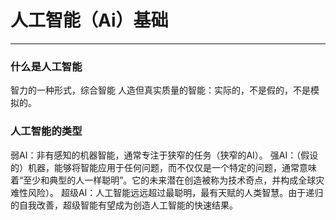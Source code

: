# 人工智能（Ai）基础
---
### 什么是人工智能
智力的一种形式，综合智能 人造但真实质量的智能：实际的，不是假的，不是模拟的。
### 人工智能的类型
弱AI：非有感知的机器智能，通常专注于狭窄的任务（狭窄的AI）。
强AI：（假设的）机器，能够将智能应用于任何问题，而不仅仅是一个特定的问题，通常意味着“至少和典型的人一样聪明”。它的未来潜在创造被称为技术奇点，并构成全球灾难性风险）。
超级AI：人工智能远远超过最聪明，最有天赋的人类智慧。由于递归的自我改善，超级智能有望成为创造人工智能的快速结果。
